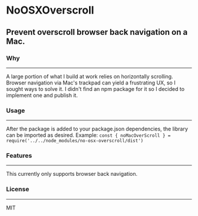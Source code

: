 # NoOSXOverscroll

## Prevent overscroll browser back navigation on a Mac.

### Why
---
A large portion of what I build at work relies on horizontally scrolling. Browser navigation via Mac's trackpad can yield a frustrating UX, so I sought ways to solve it. I didn't find an npm package for it so I decided to implement one and publish it.

### Usage
---
After the package is added to your package.json dependencies, the library can be imported as desired.
Example:
`const { noMacOverScroll } = require('../../node_modules/no-osx-overscroll/dist')`

### Features
---
This currently only supports browser back navigation.

### License
---
MIT


